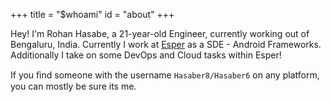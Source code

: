 +++
title = "$whoami"
id = "about"
+++

Hey! I'm Rohan Hasabe, a 21-year-old Engineer, currently working out of Bengaluru, India. Currently I work at [Esper](https://www.esper.io) as a SDE - Android Frameworks. Additionally I take on some DevOps and Cloud tasks within Esper!

If you ﬁnd some­one with the user­name `Hasaber8/Hasaber6` on any platform, you can mostly be sure its me.
